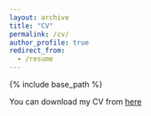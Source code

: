 ```yaml
---
layout: archive
title: "CV"
permalink: /cv/
author_profile: true
redirect_from:
  - /resume
---
```


{% include base_path %}

You can download my CV from [here](https://www.dropbox.com/scl/fi/q38gf6qp9x0n0nk2utxhz/VNarasimhanCV.pdf?rlkey=jxo0mqjvgm9cdunjd34jast9a&dl=0)

  
